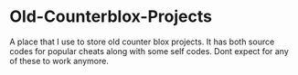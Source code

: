 # Old-Counterblox-Projects
A place that I use to store old counter blox projects. It has both source codes for popular cheats along with some self codes. Dont expect for any of these to work anymore.
